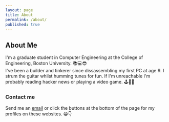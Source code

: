```yaml
---
layout: page
title: About
permalink: /about/
published: true
---
```


## About Me

I'm a graduate student in Computer Engineering at the College of Engineering, Boston University. 📚💻😎  
I've been a builder and tinkerer since dissassembling my first PC at age 9. I strum the guitar whilst humming tunes for fun. If I'm unreachable I'm probably reading hacker news or playing a video game. 🕹🎸🎶

### Contact me
Send me an [email](ndwivedi@bu.edu) or click the buttons at the bottom of the page for my profiles on these websites. 😁👇
